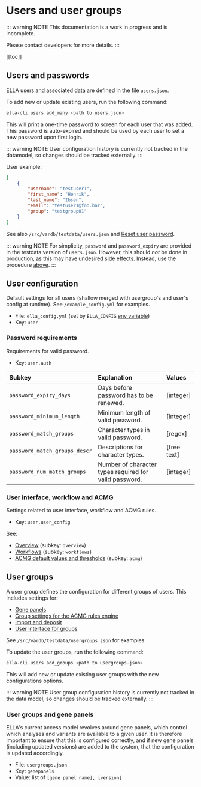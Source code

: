 # Users and user groups

::: warning NOTE
This documentation is a work in progress and is incomplete.

Please contact developers for more details.
:::

[[toc]]

## Users and passwords

ELLA users and associated data are defined in the file `users.json`. 

To add new or update existing users, run the following command:

``` bash
ella-cli users add_many <path to users.json>
```

This will print a one-time password to screen for each user that was added. This password is auto-expired and should be used by each user to set a new password upon first login.

::: warning NOTE
User configuration history is currently not tracked in the datamodel, so changes should be tracked externally.
:::

User example:

```json
[
    {
        "username": "testuser1",
        "first_name": "Henrik",
        "last_name": "Ibsen",
        "email": "testuser1@foo.bar",
        "group": "testgroup01"
    }
]
```

See also `/src/vardb/testdata/users.json` and [Reset user password](/technical/production-tasks.html#reset-user-password).

::: warning NOTE
For simplicity, `password` and `password_expiry` are provided in the testdata version of `users.json`. However, this should _not_ be done in production, as this may have undesired side effects. Instead, use the procedure [above](#users-and-passwords).
:::

## User configuration

Default settings for all users (shallow merged with usergroup's and user's config at runtime). See `/example_config.yml` for examples. 

- File: `ella_config.yml` (set by `ELLA_CONFIG` [env variable](/technical/production.html#setup-environment))
- Key: `user`

### Password requirements

Requirements for valid password.

- Key: `user.auth`

Subkey	|	Explanation |   Values
:---	|	:---    |	:---
`password_expiry_days`  |   Days before password has to be renewed. |   [integer]
`password_minimum_length`   |   Minimum length of valid password. |   [integer]
`password_match_groups`   |   Character types in valid password. |   [regex]
`password_match_groups_descr`   |   Descriptions for character types. |   [free text]
`password_num_match_groups`   |   Number of character types required for valid password.  |   [integer]


### User interface, workflow and ACMG

Settings related to user interface, workflow and ACMG rules. 

- Key: `user.user_config`

See: 
- [Overview](/technical/uioptions.html#overview-and-info-page) (subkey: `overview`)
- [Workflows](/technical/uioptions.html#finalize-requirements) (subkey: `workflows`)
- [ACMG default values and thresholds](/technical/acmg.html#default-values-and-thresholds) (subkey: `acmg`)


## User groups

A user group defines the configuration for different groups of users. This includes settings for: 

- [Gene panels](#user-groups-and-gene-panels)
- [Group settings for the ACMG rules engine](/technical/acmg.html#user-group-overrides)
- [Import and deposit](/technical/import.md)  
- [User interface for groups](/technical/uioptions.html#configure-elements-to-show)

See `/src/vardb/testdata/usergroups.json` for examples.

To update the user groups, run the following command:

``` bash
ella-cli users add_groups <path to usergroups.json>
```

This will add new or update existing user groups with the new configurations options.

::: warning NOTE
User group configuration history is currently not tracked in the data model, so changes should be tracked externally.
:::

### User groups and gene panels

ELLA's current access model revolves around gene panels, which control which analyses and variants are available to a given user. It is therefore important to ensure that this is configured correctly, and if new gene panels (including updated versions) are added to the system, that the configuration is updated accordingly.

- File: `usergroups.json`
- Key: `genepanels`
- Value: list of `[gene panel name], [version]`
